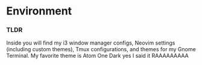 # Environment



### TLDR

Inside you will find my i3 window manager configs, Neovim settings (including custom themes), Tmux configurations, and themes for my Gnome Terminal. My favorite theme is Atom One Dark yes I said it RAAAAAAAAA
